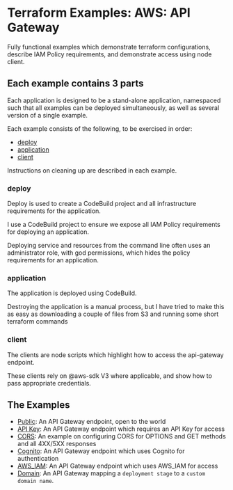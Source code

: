 # Terraform Examples: AWS: API Gateway

Fully functional examples which demonstrate terraform configurations, describe IAM Policy requirements, and demonstrate access using node client.

## Each example contains 3 parts

Each application is designed to be a stand-alone application, namespaced such that all examples can be deployed simultaneously, as well as several version of a single example.  

Each example consists of the following, to be exercised in order:
- [deploy](#deploy) 
- [application](#application) 
- [client](#client)

Instructions on cleaning up are described in each example.

### deploy

Deploy is used to create a CodeBuild project and all infrastructure requirements for the application.

I use a CodeBuild project to ensure we expose all IAM Policy requirements for deploying an application. 

Deploying service and resources from the command line often uses an administrator role, with god permissions, which hides the policy requirements for an application.    

### application

The application is deployed using CodeBuild.

Destroying the application is a manual process, but I have tried to make this as easy as downloading a couple of files from S3 and running some short terraform commands

### client

The clients are node scripts which highlight how to access the api-gateway endpoint.

These clients rely on @aws-sdk V3 where applicable, and show how to pass appropriate credentials. 

## The Examples

* [Public](public/PUBLIC_EXAMPLE.md): An API Gateway endpoint, open to the world
* [API Key](apikey/APIKEY_EXAMPLE.md): An API Gateway endpoint which requires an API Key for access
* [CORS](cors/CORS_EXAMPLE.md): An example on configuring CORS for OPTIONS and GET methods and all 4XX/5XX responses
* [Cognito](cognito/CONGITO_EXAMPLE.md): An API Gateway endpoint which uses Cognito for authentication
* [AWS_IAM](awsiam/AWSIAM_EXAMPLE.md): An API Gateway endpoint which uses AWS_IAM for access
* [Domain](domain/DOMAIN_EXAMPLE.md): An API Gateway mapping a `deployment stage` to a `custom domain name`.
